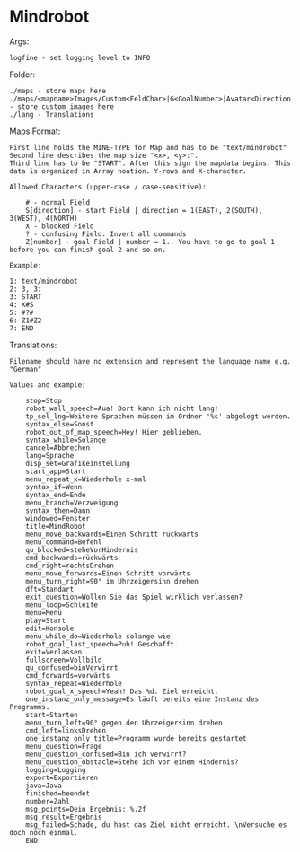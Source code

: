 Mindrobot
=========

Args:

	logfine - set logging level to INFO

Folder:

	./maps - store maps here
	./maps/<mapname>Images/Custom<FeldChar>|G<GoalNumber>|Avatar<Direction|Any> - store custom images here
	./lang - Translations

Maps Format:

	First line holds the MINE-TYPE for Map and has to be "text/mindrobot"
	Second line describes the map size "<x>, <y>:".
	Third line has to be "START". After this sign the mapdata begins. This data is organized in Array noation. Y-rows and X-character.
	
	Allowed Characters (upper-case / case-sensitive):
		
		# - normal Field
		S[direction] - start Field | direction = 1(EAST), 2(SOUTH), 3(WEST), 4(NORTH)
		X - blocked Field
		? - confusing Field. Invert all commands
		Z[number] - goal Field | number = 1.. You have to go to goal 1 before you can finish goal 2 and so on.
	
	Example:
	
	1: text/mindrobot
	2: 3, 3:
	3: START
	4: X#S
	5: #?#
	6: Z1#Z2
	7: END
	
Translations:
	
	Filename should have no extension and represent the language name e.g. "German"
	
	Values and example:
	
		stop=Stop
		robot_wall_speech=Aua! Dort kann ich nicht lang!
		tp_sel_lng=Weitere Sprachen müssen im Ordner '%s' abgelegt werden.
		syntax_else=Sonst
		robot_out_of_map_speech=Hey! Hier geblieben.
		syntax_while=Solange
		cancel=Abbrechen
		lang=Sprache
		disp_set=Grafikeinstellung
		start_app=Start
		menu_repeat_x=Wiederhole x-mal
		syntax_if=Wenn
		syntax_end=Ende
		menu_branch=Verzweigung
		syntax_then=Dann
		windowed=Fenster
		title=MindRobot
		menu_move_backwards=Einen Schritt rückwärts
		menu_command=Befehl
		qu_blocked=steheVorHindernis
		cmd_backwards=rückwärts
		cmd_right=rechtsDrehen
		menu_move_forwards=Einen Schritt vorwärts
		menu_turn_right=90° im Uhrzeigersinn drehen
		dft=Standart
		exit_question=Wollen Sie das Spiel wirklich verlassen?
		menu_loop=Schleife
		menu=Menü
		play=Start
		edit=Konsole
		menu_while_do=Wiederhole solange wie
		robot_goal_last_speech=Puh! Geschafft.
		exit=Verlassen
		fullscreen=Vollbild
		qu_confused=binVerwirrt
		cmd_forwards=vorwärts
		syntax_repeat=Wiederhole
		robot_goal_x_speech=Yeah! Das %d. Ziel erreicht.
		one_instanz_only_message=Es läuft bereits eine Instanz des Programms.
		start=Starten
		menu_turn_left=90° gegen den Uhrzeigersinn drehen
		cmd_left=linksDrehen
		one_instanz_only_title=Programm wurde bereits gestartet
		menu_question=Frage
		menu_question_confused=Bin ich verwirrt?
		menu_question_obstacle=Stehe ich vor einem Hindernis?
		logging=Logging
		export=Exportieren
		java=Java
		finished=beendet
		number=Zahl
		msg_points=Dein Ergebnis: %.2f
		msg_result=Ergebnis
		msg_failed=Schade, du hast das Ziel nicht erreicht. \nVersuche es doch noch einmal.
		END